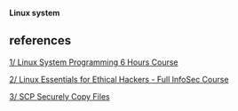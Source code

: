 
**Linux system**

## references

[1/ Linux System Programming 6 Hours Course](https://www.youtube.com/watch?v=6OSeJFo6GOc)

[2/ Linux Essentials for Ethical Hackers - Full InfoSec Course](https://www.youtube.com/watch?v=1hvVcEhcbLM)

[3/ SCP Securely Copy Files](https://haydenjames.io/linux-securely-copy-files-using-scp/)
